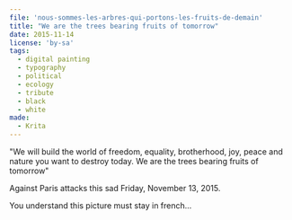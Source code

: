 ```yaml
---
file: 'nous-sommes-les-arbres-qui-portons-les-fruits-de-demain'
title: "We are the trees bearing fruits of tomorrow"
date: 2015-11-14
license: 'by-sa'
tags:
  - digital painting
  - typography
  - political
  - ecology
  - tribute
  - black
  - white
made:
  - Krita
---
```


"We will build the world of freedom, equality, brotherhood, joy, peace and nature you want to destroy today. We are the trees bearing fruits of tomorrow"

Against Paris attacks this sad Friday, November 13, 2015.

You understand this picture must stay in french...
